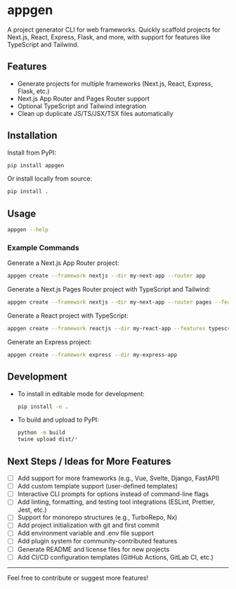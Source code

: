 # appgen

A project generator CLI for web frameworks. Quickly scaffold projects for Next.js, React, Express, Flask, and more, with support for features like TypeScript and Tailwind.

## Features

- Generate projects for multiple frameworks (Next.js, React, Express, Flask, etc.)
- Next.js App Router and Pages Router support
- Optional TypeScript and Tailwind integration
- Clean up duplicate JS/TS/JSX/TSX files automatically

## Installation

Install from PyPI:

```sh
pip install appgen
```

Or install locally from source:

```sh
pip install .
```

## Usage

```sh
appgen --help
```

### Example Commands

Generate a Next.js App Router project:

```sh
appgen create --framework nextjs --dir my-next-app --router app
```

Generate a Next.js Pages Router project with TypeScript and Tailwind:

```sh
appgen create --framework nextjs --dir my-next-app --router pages --features typescript,tailwind
```

Generate a React project with TypeScript:

```sh
appgen create --framework reactjs --dir my-react-app --features typescript
```

Generate an Express project:

```sh
appgen create --framework express --dir my-express-app
```

## Development

- To install in editable mode for development:
  ```sh
  pip install -e .
  ```
- To build and upload to PyPI:
  ```sh
  python -m build
  twine upload dist/*
  ```

## Next Steps / Ideas for More Features

- [ ] Add support for more frameworks (e.g., Vue, Svelte, Django, FastAPI)
- [ ] Add custom template support (user-defined templates)
- [ ] Interactive CLI prompts for options instead of command-line flags
- [ ] Add linting, formatting, and testing tool integrations (ESLint, Prettier, Jest, etc.)
- [ ] Support for monorepo structures (e.g., TurboRepo, Nx)
- [ ] Add project initialization with git and first commit
- [ ] Add environment variable and .env file support
- [ ] Add plugin system for community-contributed features
- [ ] Generate README and license files for new projects
- [ ] Add CI/CD configuration templates (GitHub Actions, GitLab CI, etc.)

---

Feel free to contribute or suggest more features!
